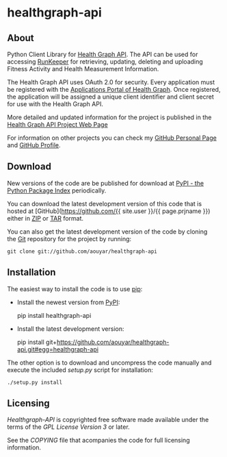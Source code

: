 healthgraph-api
===============

About
-----

Python Client Library for 
[Health Graph API](http://developer.runkeeper.com/healthgraph). 
The API can be used for accessing [RunKeeper](http://runkeeper.com) for retrieving, 
updating, deleting and uploading Fitness Activity and Health Measurement Information.

The Health Graph API uses OAuth 2.0 for security. Every application must be registered 
with the [Applications Portal of Health Graph](http://runkeeper.com/partner). 
Once registered, the application will be assigned a unique client identifier and 
client secret for use with the Health Graph API.

More detailed and updated information for the project is published in the 
[Health Graph API Project Web Page](http://aouyar.github.com/healthgraph-api/)

For information on other projects you can check 
my [GitHub Personal Page](http://aouyar.github.com)
and [GitHub Profile](https://github.com/aouyar).


Download
--------

New versions of the code are be published for download 
at [PyPI - the Python Package Index](http://pypi.python.org/pypi/healthgraph-api) 
periodically.

You can download the latest development version of this code that is hosted 
at [GitHub](https://github.com/{{ site.user }}/{{ page.prjname }}) either
in [ZIP](https://github.com/aouyar/healthgraph-api/zipball/master)
or [TAR](https://github.com/aouyar/healthgraph-api/tarball/master) 
format.

You can also get the latest development version of the code by cloning  
the [Git](http://git-scm.com) repository for the project by running:

	git clone git://github.com/aouyar/healthgraph-api


Installation
------------

The easiest way to install the code is to use [pip](http://www.pip-installer.org/):

* Install the newest version from [PyPI](http://pypi.python.org):

	pip install healthgraph-api
	
* Install the latest development version:

	pip install git+https://github.com/aouyar/healthgraph-api.git#egg=healthgraph-api
	

The other option is to download and uncompress the code manually and execute the 
included _setup.py_ script for installation:

	./setup.py install
	


Licensing
---------

_Healthgraph-API_ is copyrighted free software made available under the terms of the 
_GPL License Version 3_ or later.

See the _COPYING_ file that acompanies the code for full licensing information.
